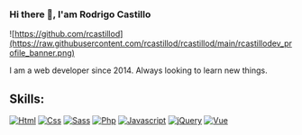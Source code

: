 ### Hi there 👋, I'am Rodrigo Castillo

![https://github.com/rcastillod](https://raw.githubusercontent.com/rcastillod/rcastillod/main/rcastillodev_profile_banner.png)

I am a web developer since 2014. Always looking to learn new things.

## Skills:
[![Html](https://img.shields.io/badge/HTML5-E34F26?style=for-the-badge&logo=html5&logoColor=white)]()
[![Css](https://img.shields.io/badge/CSS3-1572B6?style=for-the-badge&logo=css3&logoColor=white)]()
[![Sass](https://img.shields.io/badge/Sass-CC6699?style=for-the-badge&logo=sass&logoColor=white)]()
[![Php](https://img.shields.io/badge/PHP-777BB4?style=for-the-badge&logo=php&logoColor=white)]()
[![Javascript](https://img.shields.io/badge/JavaScript-F7DF1E?style=for-the-badge&logo=javascript&logoColor=black)]()
[![jQuery](https://img.shields.io/badge/jQuery-0769AD?style=for-the-badge&logo=jquery&logoColor=white)]()
[![Vue](https://img.shields.io/badge/Vue.js-35495E?style=for-the-badge&logo=vue.js&logoColor=4FC08D)]()

<!--
**rcastillod/rcastillod** is a ✨ _special_ ✨ repository because its `README.md` (this file) appears on your GitHub profile.

Here are some ideas to get you started:

- 🔭 I’m currently working on ...
- 🌱 I’m currently learning ...
- 👯 I’m looking to collaborate on ...
- 🤔 I’m looking for help with ...
- 💬 Ask me about ...
- 📫 How to reach me: ...
- 😄 Pronouns: ...
- ⚡ Fun fact: ...
-->

